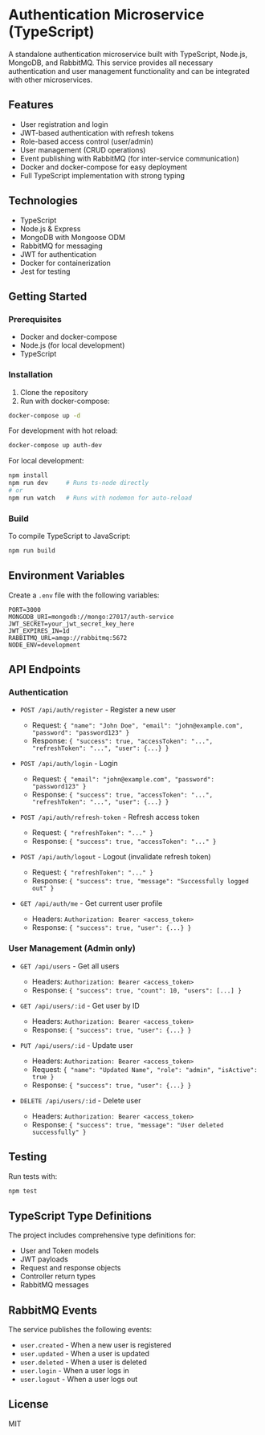 # Authentication Microservice (TypeScript)

A standalone authentication microservice built with TypeScript, Node.js, MongoDB, and RabbitMQ. This service provides all necessary authentication and user management functionality and can be integrated with other microservices.

## Features

- User registration and login
- JWT-based authentication with refresh tokens
- Role-based access control (user/admin)
- User management (CRUD operations)
- Event publishing with RabbitMQ (for inter-service communication)
- Docker and docker-compose for easy deployment
- Full TypeScript implementation with strong typing

## Technologies

- TypeScript
- Node.js & Express
- MongoDB with Mongoose ODM
- RabbitMQ for messaging
- JWT for authentication
- Docker for containerization
- Jest for testing

## Getting Started

### Prerequisites

- Docker and docker-compose
- Node.js (for local development)
- TypeScript

### Installation

1. Clone the repository
2. Run with docker-compose:

```bash
docker-compose up -d
```

For development with hot reload:

```bash
docker-compose up auth-dev
```

For local development:

```bash
npm install
npm run dev     # Runs ts-node directly
# or
npm run watch   # Runs with nodemon for auto-reload
```

### Build

To compile TypeScript to JavaScript:

```bash
npm run build
```

## Environment Variables

Create a `.env` file with the following variables:

```
PORT=3000
MONGODB_URI=mongodb://mongo:27017/auth-service
JWT_SECRET=your_jwt_secret_key_here
JWT_EXPIRES_IN=1d
RABBITMQ_URL=amqp://rabbitmq:5672
NODE_ENV=development
```

## API Endpoints

### Authentication

- `POST /api/auth/register` - Register a new user

  - Request: `{ "name": "John Doe", "email": "john@example.com", "password": "password123" }`
  - Response: `{ "success": true, "accessToken": "...", "refreshToken": "...", "user": {...} }`

- `POST /api/auth/login` - Login

  - Request: `{ "email": "john@example.com", "password": "password123" }`
  - Response: `{ "success": true, "accessToken": "...", "refreshToken": "...", "user": {...} }`

- `POST /api/auth/refresh-token` - Refresh access token

  - Request: `{ "refreshToken": "..." }`
  - Response: `{ "success": true, "accessToken": "..." }`

- `POST /api/auth/logout` - Logout (invalidate refresh token)

  - Request: `{ "refreshToken": "..." }`
  - Response: `{ "success": true, "message": "Successfully logged out" }`

- `GET /api/auth/me` - Get current user profile
  - Headers: `Authorization: Bearer <access_token>`
  - Response: `{ "success": true, "user": {...} }`

### User Management (Admin only)

- `GET /api/users` - Get all users

  - Headers: `Authorization: Bearer <access_token>`
  - Response: `{ "success": true, "count": 10, "users": [...] }`

- `GET /api/users/:id` - Get user by ID

  - Headers: `Authorization: Bearer <access_token>`
  - Response: `{ "success": true, "user": {...} }`

- `PUT /api/users/:id` - Update user

  - Headers: `Authorization: Bearer <access_token>`
  - Request: `{ "name": "Updated Name", "role": "admin", "isActive": true }`
  - Response: `{ "success": true, "user": {...} }`

- `DELETE /api/users/:id` - Delete user
  - Headers: `Authorization: Bearer <access_token>`
  - Response: `{ "success": true, "message": "User deleted successfully" }`

## Testing

Run tests with:

```bash
npm test
```

## TypeScript Type Definitions

The project includes comprehensive type definitions for:

- User and Token models
- JWT payloads
- Request and response objects
- Controller return types
- RabbitMQ messages

## RabbitMQ Events

The service publishes the following events:

- `user.created` - When a new user is registered
- `user.updated` - When a user is updated
- `user.deleted` - When a user is deleted
- `user.login` - When a user logs in
- `user.logout` - When a user logs out

## License

MIT
